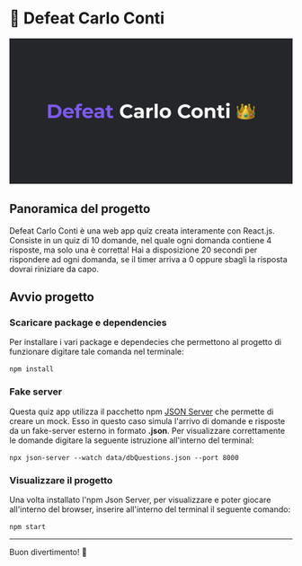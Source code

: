 # 👑 Defeat Carlo Conti

![Cover Defeat Carlo Conti](img/cover.jpg)

## Panoramica del progetto

Defeat Carlo Conti è una web app quiz creata interamente con React.js. Consiste in un quiz di 10 domande, nel quale ogni domanda contiene 4 risposte, ma solo una è corretta! Hai a disposizione 20 secondi per rispondere ad ogni domanda, se il timer arriva a 0 oppure sbagli la risposta dovrai riniziare da capo.

## Avvio progetto

### Scaricare package e dependencies

Per installare i vari package e dependecies che permettono al progetto di funzionare digitare tale comanda nel terminale:

```
npm install
```

### Fake server

Questa quiz app utilizza il pacchetto npm [JSON Server](https://www.npmjs.com/package/json-server) che permette di creare un mock. Esso in questo caso simula l'arrivo di domande e risposte da un fake-server esterno in formato **.json**. Per visualizzare correttamente le domande digitare la seguente istruzione all'interno del terminal:

```
npx json-server --watch data/dbQuestions.json --port 8000
```

### Visualizzare il progetto

Una volta installato l'npm Json Server, per visualizzare e poter giocare all'interno del browser, inserire all'interno del terminal il seguente comando:

```
npm start
```

---

Buon divertimento! 🎉
